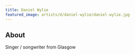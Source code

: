 ```yaml
---
title: Daniel Wylie
featured_image: artists/d/daniel-wylie/daniel-wylie.jpg
---
```

## About

Singer / songwriter from Glasgow

